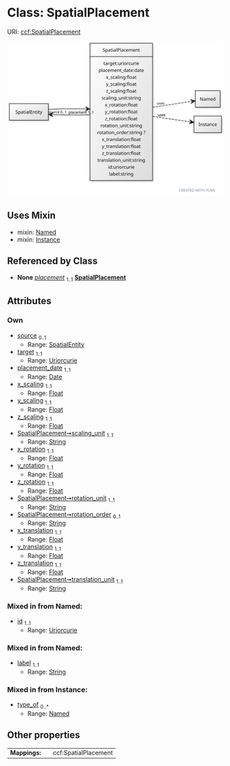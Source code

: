 
# Class: SpatialPlacement



URI: [ccf:SpatialPlacement](http://purl.org/ccf/SpatialPlacement)


[![img](images/SpatialPlacement.svg)](images/SpatialPlacement.svg)

## Uses Mixin

 *  mixin: [Named](Named.md)
 *  mixin: [Instance](Instance.md)

## Referenced by Class

 *  **None** *[placement](placement.md)*  <sub>1..1</sub>  **[SpatialPlacement](SpatialPlacement.md)**

## Attributes


### Own

 * [source](source.md)  <sub>0..1</sub>
     * Range: [SpatialEntity](SpatialEntity.md)
 * [target](target.md)  <sub>1..1</sub>
     * Range: [Uriorcurie](types/Uriorcurie.md)
 * [placement_date](placement_date.md)  <sub>1..1</sub>
     * Range: [Date](types/Date.md)
 * [x_scaling](x_scaling.md)  <sub>1..1</sub>
     * Range: [Float](types/Float.md)
 * [y_scaling](y_scaling.md)  <sub>1..1</sub>
     * Range: [Float](types/Float.md)
 * [z_scaling](z_scaling.md)  <sub>1..1</sub>
     * Range: [Float](types/Float.md)
 * [SpatialPlacement➞scaling_unit](SpatialPlacement_scaling_unit.md)  <sub>1..1</sub>
     * Range: [String](types/String.md)
 * [x_rotation](x_rotation.md)  <sub>1..1</sub>
     * Range: [Float](types/Float.md)
 * [y_rotation](y_rotation.md)  <sub>1..1</sub>
     * Range: [Float](types/Float.md)
 * [z_rotation](z_rotation.md)  <sub>1..1</sub>
     * Range: [Float](types/Float.md)
 * [SpatialPlacement➞rotation_unit](SpatialPlacement_rotation_unit.md)  <sub>1..1</sub>
     * Range: [String](types/String.md)
 * [SpatialPlacement➞rotation_order](SpatialPlacement_rotation_order.md)  <sub>0..1</sub>
     * Range: [String](types/String.md)
 * [x_translation](x_translation.md)  <sub>1..1</sub>
     * Range: [Float](types/Float.md)
 * [y_translation](y_translation.md)  <sub>1..1</sub>
     * Range: [Float](types/Float.md)
 * [z_translation](z_translation.md)  <sub>1..1</sub>
     * Range: [Float](types/Float.md)
 * [SpatialPlacement➞translation_unit](SpatialPlacement_translation_unit.md)  <sub>1..1</sub>
     * Range: [String](types/String.md)

### Mixed in from Named:

 * [id](id.md)  <sub>1..1</sub>
     * Range: [Uriorcurie](types/Uriorcurie.md)

### Mixed in from Named:

 * [label](label.md)  <sub>1..1</sub>
     * Range: [String](types/String.md)

### Mixed in from Instance:

 * [type_of](type_of.md)  <sub>0..\*</sub>
     * Range: [Named](Named.md)

## Other properties

|  |  |  |
| --- | --- | --- |
| **Mappings:** | | ccf:SpatialPlacement |